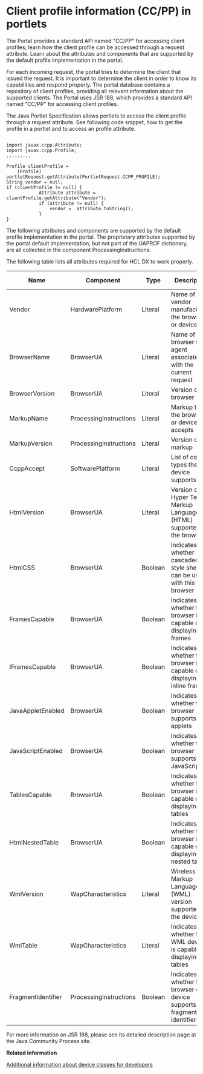 # Client profile information \(CC/PP\) in portlets

The Portal provides a standard API named "CC/PP" for accessing client profiles; learn how the client profile can be accessed through a request attribute. Learn about the attributes and components that are supported by the default profile implementation in the portal.

For each incoming request, the portal tries to determine the client that issued the request. It is important to determine the client in order to know its capabilities and respond properly. The portal database contains a repository of client profiles, providing all relevant information about the supported clients. The Portal uses JSR 188, which provides a standard API named "CC/PP" for accessing client profiles.

The Java Portlet Specification allows portlets to access the client profile through a request attribute. See following code snippet, how to get the profile in a portlet and to access an profile attribute.

```xmp

import javax.ccpp.Attribute;
import javax.ccpp.Profile;
.........
        
Profile clientProfile = 
    (Profile) portletRequest.getAttribute(PortletRequest.CCPP_PROFILE);
String vendor = null;
if (clientProfile != null) {
    		Attribute attribute = clientProfile.getAttribute("Vendor");
    		if (attribute != null) {
        		vendor =  attribute.toString();
    		}
}

```

The following attributes and components are supported by the default profile implementation in the portal. The proprietary attributes supported by the portal default implementation, but not part of the UAPROF dictionary, are all collected in the component ProcessingInstructions.

The following table lists all attributes required for HCL DX to work properly.

|Name|Component|Type|Description|Example Value|
|----|---------|----|-----------|-------------|
|Vendor|HardwarePlatform|Literal|Name of the vendor manufacturing the browser or device|"Netscape"|
|BrowserName|BrowserUA|Literal|Name of the browser user agent associated with the current request|"Navigator"|
|BrowserVersion|BrowserUA|Literal|Version of the browser|"6.x"|
|MarkupName|ProcessingInstructions|Literal|Markup that the browser or device accepts|"html"|
|MarkupVersion|ProcessingInstructions|Literal|Version of the markup|"ns6"|
|CcppAccept|SoftwarePlatform|Literal|List of content types the device supports|"text/html"|
|HtmlVersion|BrowserUA|Literal|Version of Hyper Text Markup Language \(HTML\) supported by the browser|"4.0"|
|HtmlCSS|BrowserUA|Boolean|Indicates whether cascaded style sheets can be used with this browser| |
|FramesCapable|BrowserUA|Boolean|Indicates whether the browser is capable of displaying frames| |
|IFramesCapable|BrowserUA|Boolean|Indicates whether the browser is capable of displaying inline frames| |
|JavaAppletEnabled|BrowserUA|Boolean|Indicates whether the browser supports Java applets| |
|JavaScriptEnabled|BrowserUA|Boolean|Indicates whether the browser supports JavaScript| |
|TablesCapable|BrowserUA|Boolean|Indicates whether the browser is capable of displaying tables| |
|HtmlNestedTable|BrowserUA|Boolean|Indicates whether the browser is capable of displaying nested tables| |
|WmlVersion|WapCharacteristics|Literal|Wireless Markup Language \(WML\) version supported by the device|"1.1"|
|WmlTable|WapCharacteristics|Literal|Indicates whether the WML device is capable of displaying tables| |
|FragmentIdentifier|ProcessingInstructions|Boolean|Indicates whether the browser or device supports fragment identifiers| |

For more information on JSR 188, please see its detailed description page at the Java Community Process site.

**Related information**  


[Additional information about device classes for developers](../dev-theme/themeopt_devclass_devlop.md)

